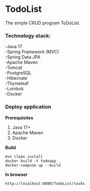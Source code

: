 # TodoList


The simple CRUD program ToDoList.

### Technology stack:
 -Java 17    
 -Spring Framework (MVC)   
 -Spring Data JPA  
 -Apache Maven  
 -Tomcat  
 -PostgreSQL    
 -Hibernate     
 -Thymeleaf  
 -Lombok  
 -Docker  
 
 ### Deploy application
 **Prerequisites** 
 1. Java 17+
 2. Apache Maven
 3. Docker
 
 **Build**
 
 ```mvn clean install```  
 ```docker build -t todoapp .```  
 ```docker-compose up --build```  
 
 **In browser** 
 
 ```http://localhost:8080/TodoList/tasks```
